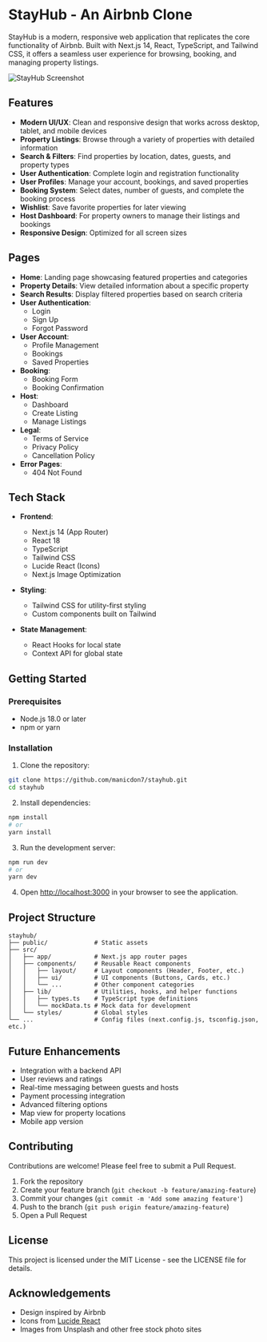 # StayHub - An Airbnb Clone

StayHub is a modern, responsive web application that replicates the core functionality of Airbnb. Built with Next.js 14, React, TypeScript, and Tailwind CSS, it offers a seamless user experience for browsing, booking, and managing property listings.

![StayHub Screenshot](https://i.imgur.com/YourScreenshotHere.png)

## Features

- **Modern UI/UX**: Clean and responsive design that works across desktop, tablet, and mobile devices
- **Property Listings**: Browse through a variety of properties with detailed information
- **Search & Filters**: Find properties by location, dates, guests, and property types
- **User Authentication**: Complete login and registration functionality
- **User Profiles**: Manage your account, bookings, and saved properties
- **Booking System**: Select dates, number of guests, and complete the booking process
- **Wishlist**: Save favorite properties for later viewing
- **Host Dashboard**: For property owners to manage their listings and bookings
- **Responsive Design**: Optimized for all screen sizes

## Pages

- **Home**: Landing page showcasing featured properties and categories
- **Property Details**: View detailed information about a specific property
- **Search Results**: Display filtered properties based on search criteria
- **User Authentication**:
  - Login
  - Sign Up
  - Forgot Password
- **User Account**:
  - Profile Management
  - Bookings
  - Saved Properties
- **Booking**:
  - Booking Form
  - Booking Confirmation
- **Host**:
  - Dashboard
  - Create Listing
  - Manage Listings
- **Legal**:
  - Terms of Service
  - Privacy Policy
  - Cancellation Policy
- **Error Pages**:
  - 404 Not Found

## Tech Stack

- **Frontend**:
  - Next.js 14 (App Router)
  - React 18
  - TypeScript
  - Tailwind CSS
  - Lucide React (Icons)
  - Next.js Image Optimization

- **Styling**:
  - Tailwind CSS for utility-first styling
  - Custom components built on Tailwind

- **State Management**:
  - React Hooks for local state
  - Context API for global state

## Getting Started

### Prerequisites

- Node.js 18.0 or later
- npm or yarn

### Installation

1. Clone the repository:
```bash
git clone https://github.com/manicdon7/stayhub.git
cd stayhub
```

2. Install dependencies:
```bash
npm install
# or
yarn install
```

3. Run the development server:
```bash
npm run dev
# or
yarn dev
```

4. Open [http://localhost:3000](http://localhost:3000) in your browser to see the application.

## Project Structure

```
stayhub/
├── public/             # Static assets
├── src/
│   ├── app/            # Next.js app router pages
│   ├── components/     # Reusable React components
│   │   ├── layout/     # Layout components (Header, Footer, etc.)
│   │   ├── ui/         # UI components (Buttons, Cards, etc.)
│   │   └── ...         # Other component categories
│   ├── lib/            # Utilities, hooks, and helper functions
│   │   ├── types.ts    # TypeScript type definitions
│   │   └── mockData.ts # Mock data for development
│   └── styles/         # Global styles
└── ...                 # Config files (next.config.js, tsconfig.json, etc.)
```

## Future Enhancements

- Integration with a backend API
- User reviews and ratings
- Real-time messaging between guests and hosts
- Payment processing integration
- Advanced filtering options
- Map view for property locations
- Mobile app version

## Contributing

Contributions are welcome! Please feel free to submit a Pull Request.

1. Fork the repository
2. Create your feature branch (`git checkout -b feature/amazing-feature`)
3. Commit your changes (`git commit -m 'Add some amazing feature'`)
4. Push to the branch (`git push origin feature/amazing-feature`)
5. Open a Pull Request

## License

This project is licensed under the MIT License - see the LICENSE file for details.

## Acknowledgements

- Design inspired by Airbnb
- Icons from [Lucide React](https://lucide.dev/)
- Images from Unsplash and other free stock photo sites 